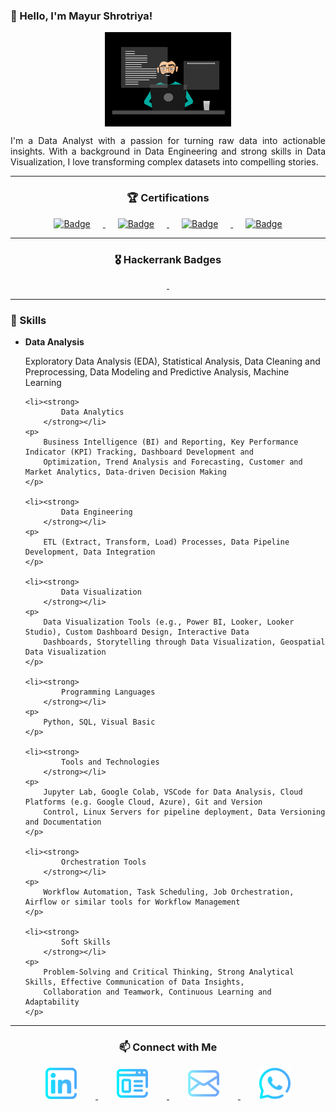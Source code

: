 ### 👋 Hello, I'm Mayur Shrotriya!

<p align="center">
    <img style="display: flex; margin-left: auto; margin-right: auto; width: 40%;" src="static\data-analyst.gif" alt="data-analyst">
</p>

<p style="text-align: justify">
    I'm a Data Analyst with a passion for turning raw data into actionable insights. With a background in Data Engineering and strong skills in Data Visualization, I love transforming complex datasets into compelling stories.
</p>

***

<p align="center">
    <h3 style="text-align:center;">🏆 Certifications</h3>
</p>

<p align="center">
    <a href="https://www.coursera.org/account/accomplishments/specialization/certificate/HLYZCTKCM3ZL" target="_blank">
    <img style="height:100px;" href="google.com" src="https://drive.google.com/uc?export=download&id=1HFShwdDAz1zpvevNJGHrhFLiBJGyOnPS" alt="Badge" hspace="20">
    </a>
    <a href="https://www.credential.net/d05b287c-f7d5-4f95-b14c-22ec3132548c#gs.3b8eux" target="_blank">
    <img style="height:100px;" src="https://drive.google.com/uc?export=download&id=1eNgtxLeWswWq4hQTg6PT8MYTfQ6plobQ" alt="Badge" hspace="20">
    </a> 
    <a href="https://www.coursera.org/account/accomplishments/specialization/certificate/U5FV3T3JH874" target="_blank">
    <img style="height:100px;" src="https://drive.google.com/uc?export=download&id=1nYxALIxE1FSsoVMP4J-zjWFtJyF_DrV2" alt="Badge" hspace="20" >
    </a>
    <a href="https://www.theforage.com/badges/Cnia7guYSw52Ynn96/qtEr3fjmtRggDrrYG/Data%20Science%20&%20Advanced%20Analytics%20Virtual%20Experience%20Program/Mayur" target="_blank">
    <img style="height:100px;" src="https://drive.google.com/uc?export=download&id=1Y5Zi1PGLyoD-9cnUCioBNeFh_gyoX6aL" alt="Badge" hspace="20" >
    </a>
</p>

***

<p align="center">
    <h3 style="text-align:center;">🎖️ Hackerrank Badges</h3>
</p>

<p align="center">
    <a href="https://www.hackerrank.com/profile/mayur_sh">
        <img style="height:90px" src="https://drive.google.com/uc?export=download&id=1ATtw4ncbIBLHh2xuvZF5M5pJ7usvLAYo" alt="" hspace="30">
    </a>
    <a href="https://www.hackerrank.com/profile/mayur_sh">
        <img style="height:90px" src="https://drive.google.com/uc?export=download&id=1fPkY2gUuAxsAWUN4g6JS6ctBT33ZjA5g" alt="" hspace="30">
    </a>
</p>

***

### 🚀 Skills

<p align="justify">
<ul>
    <li><strong>
            Data Analysis
        </strong></li>
    <p>
        Exploratory Data Analysis (EDA), Statistical Analysis, Data Cleaning and Preprocessing, Data Modeling and
        Predictive Analysis, Machine Learning
    </p>

    <li><strong>
            Data Analytics
        </strong></li>
    <p>
        Business Intelligence (BI) and Reporting, Key Performance Indicator (KPI) Tracking, Dashboard Development and
        Optimization, Trend Analysis and Forecasting, Customer and Market Analytics, Data-driven Decision Making
    </p>

    <li><strong>
            Data Engineering
        </strong></li>
    <p>
        ETL (Extract, Transform, Load) Processes, Data Pipeline Development, Data Integration
    </p>

    <li><strong>
            Data Visualization
        </strong></li>
    <p>
        Data Visualization Tools (e.g., Power BI, Looker, Looker Studio), Custom Dashboard Design, Interactive Data
        Dashboards, Storytelling through Data Visualization, Geospatial Data Visualization
    </p>

    <li><strong>
            Programming Languages
        </strong></li>
    <p>
        Python, SQL, Visual Basic
    </p>

    <li><strong>
            Tools and Technologies
        </strong></li>
    <p>
        Jupyter Lab, Google Colab, VSCode for Data Analysis, Cloud Platforms (e.g. Google Cloud, Azure), Git and Version
        Control, Linux Servers for pipeline deployment, Data Versioning and Documentation
    </p>

    <li><strong>
            Orchestration Tools
        </strong></li>
    <p>
        Workflow Automation, Task Scheduling, Job Orchestration, Airflow or similar tools for Workflow Management
    </p>

    <li><strong>
            Soft Skills
        </strong></li>
    <p>
        Problem-Solving and Critical Thinking, Strong Analytical Skills, Effective Communication of Data Insights,
        Collaboration and Teamwork, Continuous Learning and Adaptability
    </p>
</ul>

</p>

***

<h3 style="text-align:center;">📫 Connect with Me</h3>

<p align="center">
    <a href="https://www.linkedin.com/in/mayur-sh/">
        <img src="static/icons/linkedin.png" alt="" hspace="30">
    </a>
    <a href="https://sites.google.com/view/mayur-sh">
        <img src="static/icons/website.png" alt="" hspace="30">
    </a>
    <a href="mailto:mayurvs1998@gmail.com">
        <img src="static/icons/mail.png" alt="" hspace="30">
    </a>
    <a href="wa.me/919284999269">
        <img src="static/icons/whatsapp.png" alt="" hspace="30">
    </a>
</p>






<!--
**mayur-sh/mayur-sh** is a ✨ _special_ ✨ repository because its `README.md` (this file) appears on your GitHub profile.
Here are some ideas to get you started:
- 🔭 I’m currently working on ...
- 🌱 I’m currently learning ...
- 👯 I’m looking to collaborate on ...
- 🤔 I’m looking for help with ...
- 💬 Ask me about ...
- 📫 How to reach me: ...
- 😄 Pronouns: ...
- ⚡ Fun fact: ...
-->
